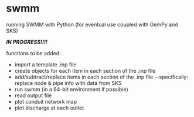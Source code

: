 # swmm
running SWMM with Python (for eventual use coupled with GemPy and SKS)

***IN PROGRESS!!!!***

functions to be added:
- import a template .inp file
- create objects for each item in each section of the .inp file
- add/subtract/replace items in each section of the .inp file
--specifically: replace node & pipe info with data from SKS
- run swmm (in a 64-bit environment if possible)
- read output file
- plot conduit network map
- plot discharge at each outlet

